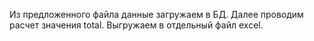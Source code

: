 Из предложенного файла данные загружаем в БД.
Далее проводим расчет значения total.
Выгружаем в отдельный файл excel.
